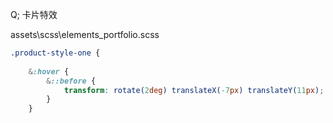 
Q; 卡片特效

assets\scss\elements\_portfolio.scss

```css
.product-style-one {
    
    &:hover {
        &::before {
            transform: rotate(2deg) translateX(-7px) translateY(11px);
        }
    }
```
